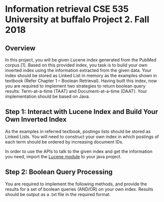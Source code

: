 # Information retrieval CSE 535 University at buffalo Project 2. Fall 2018

## Overview 

In this project, you will be given Lucene index generated from the PubMed corpus[1]. Based on this provided index, you task is to build your own inverted index usingthe information extracted from the given data. Your index should be stored as LinkedList in memory as the examples shown in textbook (Refer Chapter 1 – BooleanRetrieval). Having built this index, now you are required to implement two strategiesto return boolean query results: Term-at-a-time (TAAT) and Document-at-a-time(DAAT). Your implementation should be based on Java.

## Step 1: Interact with Lucene Index and Build Your Own Inverted Index

As the examples in referred textbook, postings lists should be stored as LinkedLists.You will need to construct your own index in which postings of each term should beordered by increasing document IDs. 

In order to use the APIs to talk to the given index and get the information you need,import the [Lucene module](https://lucene.apache.org/core/) to your java project.

## Step 2: Boolean Query Processing
You are required to implement the following methods, and provide the results for aset of boolean queries (AND/OR) on your own index. Results should be output asa .txt file in the required format.